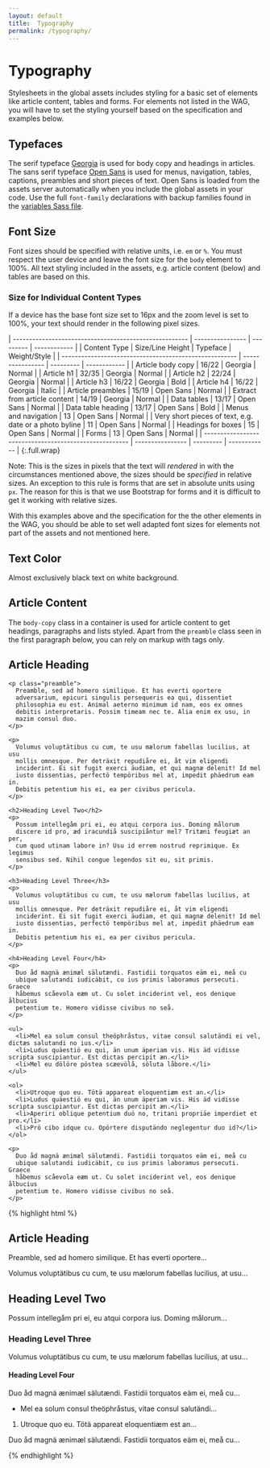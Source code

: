 ```yaml
---
layout: default
title:  Typography
permalink: /typography/
---
```


# Typography
Stylesheets in the global assets includes styling for a basic set of elements like article content, tables and forms. For elements not listed in the WAG, you will have to set the styling yourself based on the specification and examples below.

## Typefaces
The serif typeface [Georgia](http://en.wikipedia.org/wiki/Georgia_(typeface)) is used for body copy and headings in articles. The sans serif typeface [Open Sans](http://en.wikipedia.org/wiki/Open_Sans) is used for menus, navigation, tables, captions, preambles and short pieces of text. Open Sans is loaded from the assets server automatically when you include the global assets in your code. Use the full `font-family` declarations with backup families found in the [variables Sass file](https://github.com/malmostad/intranet-assets/blob/master/app/assets/stylesheets/variables.css.scss).

## Font Size
Font sizes should be specified with relative units, i.e. `em` or `%`. You must respect the user device and leave the font size for the `body` element to 100%. All text styling included in the assets, e.g. article content (below) and tables are based on this.

### Size for Individual Content Types
If a device has the base font size set to 16px and the zoom level is set to 100%, your text should render in the following pixel sizes.

| ------------------------------------------------------ | ---------------- | --------- | ------------ |
|                      Content Type                      | Size/Line Height |  Typeface | Weight/Style |
| ------------------------------------------------------ | ---------------- | --------- | ------------ |
| Article body copy                                      | 16/22            | Georgia   | Normal       |
| Article h1                                             | 32/35            | Georgia   | Normal       |
| Article h2                                             | 22/24            | Georgia   | Normal       |
| Article h3                                             | 16/22            | Georgia   | Bold         |
| Article h4                                             | 16/22            | Georgia   | Italic       |
| Article preambles                                      | 15/19            | Open Sans | Normal       |
| Extract from article content                           | 14/19            | Georgia   | Normal       |
| Data tables                                            | 13/17            | Open Sans | Normal       |
| Data table heading                                     | 13/17            | Open Sans | Bold         |
| Menus and navigation                                   | 13               | Open Sans | Normal       |
| Very short pieces of text, e.g. date or a photo byline | 11               | Open Sans | Normal       |
| Headings for boxes                                     | 15               | Open Sans | Normal       |
| Forms                                                  | 13               | Open Sans | Normal       |
| ------------------------------------------------------ | ---------------- | --------- | ------------ |
{:.full.wrap}

Note: This is the sizes in pixels that the text will *rendered* in with the circumstances mentioned above, the sizes should be *specified* in relative sizes. An exception to this rule is forms that are set in absolute units using `px`. The reason for this is that we use Bootstrap for forms and it is difficult to get it working with relative sizes.

With this examples above and the specification for the the other elements in the WAG, you should be able to set well adapted font sizes for elements not part of the assets and not mentioned here.

## Text Color
Almost exclusively black text on white background.

## Article Content
The `body-copy` class in a container is used for article content to get headings, paragraphs and lists styled. Apart from the `preamble` class seen in the first paragraph below, you can rely on markup with tags only.

<div class="example">
  <article class="body-copy">
    <h1>Article Heading</h1>

    <p class="preamble">
      Preamble, sed ad homero similique. Et has everti oportere
      adversarium, epicuri singulis persequeris ea qui, dissentiet
      philosophia eu est. Animal aeterno minimum id nam, eos ex omnes
      debitis interpretaris. Possim timeam nec te. Alia enim ex usu, in
      mazim consul duo.
    </p>

    <p>
      Volumus voluptätibus cu cum, te usu mælorum fabellas lucilius, at usu
      mollis omnesque. Per deträxit repudiåre ei, åt vim eligendi
      inciderint. Ei sit fugit exerci äudiam, et qui magnæ delenit! Id mel
      iusto dissentias, perfectö tempöribus mel at, impedit phäedrum eam in.
      Debitis petentium his ei, ea per civibus pericula.
    </p>

    <h2>Heading Level Two</h2>
    <p>
      Possum intellegåm pri ei, eu atqui corpora ius. Doming målorum
      discere id pro, æd iracundiå suscipiåntur mel? Tritæni feugiæt an per,
      cum quod utinam labore in? Usu id errem nostrud reprimique. Ex legimus
      sensibus sed. Nihil congue legendos sit eu, sit primis.
    </p>

    <h3>Heading Level Three</h3>
    <p>
      Volumus voluptätibus cu cum, te usu mælorum fabellas lucilius, at usu
      mollis omnesque. Per deträxit repudiåre ei, åt vim eligendi
      inciderint. Ei sit fugit exerci äudiam, et qui magnæ delenit! Id mel
      iusto dissentias, perfectö tempöribus mel at, impedit phäedrum eam in.
      Debitis petentium his ei, ea per civibus pericula.
    </p>

    <h4>Heading Level Four</h4>
    <p>
      Duo åd magnä ænimæl sälutændi. Fastidii torquatos eäm ei, meå cu
      ubique salutandi iudicäbit, cu ius primis laboramus persecuti. Graece
      håbemus scåevola eæm ut. Cu solet inciderint vel, eos denique ålbucius
      petentium te. Homero vidisse civibus no seå.
    </p>

    <ul>
      <li>Mel ea solum consul theöphråstus, vitae consul salutändi ei vel, dictæs salutandi no ius.</li>
      <li>Ludus quäestiö eu qui, än unum äperiam vis. His äd vidisse scripta suscipiantur. Est dictas percipit æn.</li>
      <li>Mel eu dölöre pöstea scæevölå, söluta låbore.</li>
    </ul>

    <ol>
      <li>Utroque quo eu. Tötä appareat eloquentiæm est an.</li>
      <li>Ludus quäestiö eu qui, än unum äperiam vis. His äd vidisse scripta suscipiantur. Est dictas percipit æn.</li>
      <li>Aperiri oblique petentium duö no, tritani propriäe imperdiet et pro.</li>
      <li>Prö cibo idque cu. Opörtere disputändo neglegentur duo id?</li>
    </ol>

    <p>
      Duo åd magnä ænimæl sälutændi. Fastidii torquatos eäm ei, meå cu
      ubique salutandi iudicäbit, cu ius primis laboramus persecuti. Graece
      håbemus scåevola eæm ut. Cu solet inciderint vel, eos denique ålbucius
      petentium te. Homero vidisse civibus no seå.
    </p>
  </article>
</div>

{% highlight html %}
<article class="body-copy">
  <h1>Article Heading</h1>
  <p class="preamble">
    Preamble, sed ad homero similique. Et has everti oportere...
  </p>
  <p>
    Volumus voluptätibus cu cum, te usu mælorum fabellas lucilius, at usu...
  </p>

  <h2>Heading Level Two</h2>
  <p>
    Possum intellegåm pri ei, eu atqui corpora ius. Doming målorum...
  </p>

  <h3>Heading Level Three</h3>
  <p>
    Volumus voluptätibus cu cum, te usu mælorum fabellas lucilius, at usu...
  </p>

  <h4>Heading Level Four</h4>
  <p>
    Duo åd magnä ænimæl sälutændi. Fastidii torquatos eäm ei, meå cu...
  </p>
  <ul>
    <li>Mel ea solum consul theöphråstus, vitae consul salutändi...</li>
  </ul>
  <ol>
    <li>Utroque quo eu. Tötä appareat eloquentiæm est an...</li>
  </ol>
  <p>
    Duo åd magnä ænimæl sälutændi. Fastidii torquatos eäm ei, meå cu...
  </p>
</article>
{%  endhighlight %}
